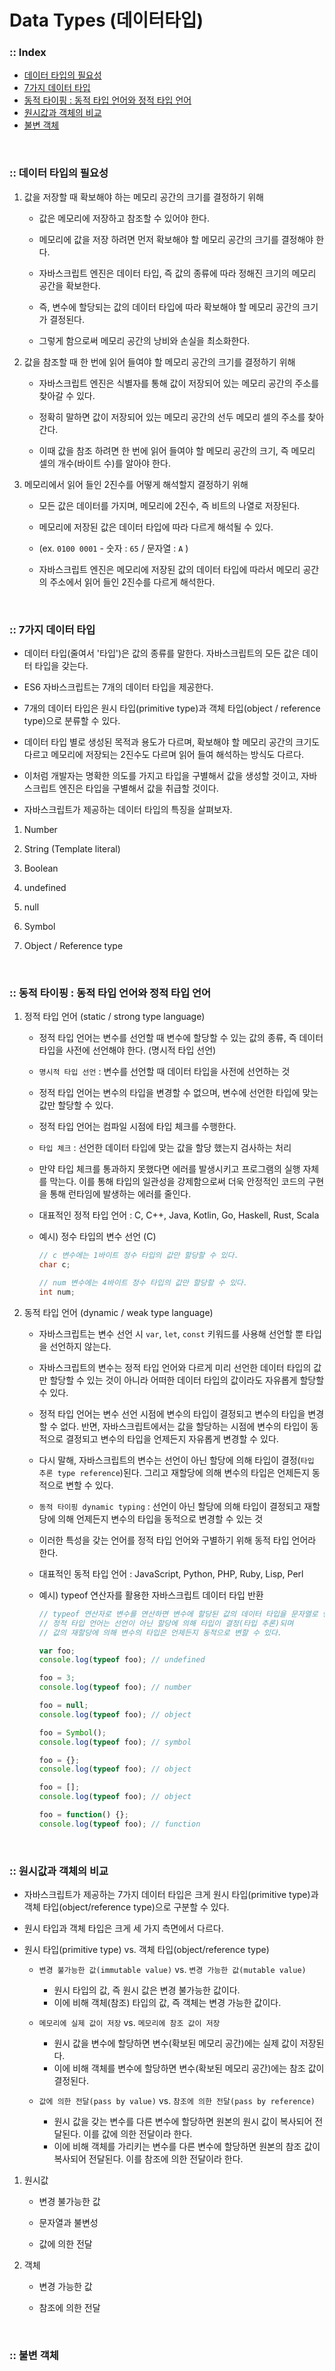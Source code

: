 # Data Types (데이터타입)

### :: Index
- [데이터 타입의 필요성]()
- [7가지 데이터 타입]()
- [동적 타이핑 : 동적 타입 언어와 정적 타입 언어]()
- [원시값과 객체의 비교]()
- [불변 객체]()

<br />

### :: 데이터 타입의 필요성
1. 값을 저장할 때 확보해야 하는 메모리 공간의 크기를 결정하기 위해
    
    - 값은 메모리에 저장하고 참조할 수 있어야 한다.
    
    - 메모리에 값을 저장 하려면 먼저 확보해야 할 메모리 공간의 크기를 결정해야 한다.
    
    - 자바스크립트 엔진은 데이터 타입, 즉 값의 종류에 따라 정해진 크기의 메모리 공간을 확보한다.
    
    - 즉, 변수에 할당되는 값의 데이터 타입에 따라 확보해야 할 메모리 공간의 크기가 결정된다.
    
    - 그렇게 함으로써 메모리 공간의 낭비와 손실을 최소화한다.

2. 값을 참조할 때 한 번에 읽어 들여야 할 메모리 공간의 크기를 결정하기 위해
    
    - 자바스크립트 엔진은 식별자를 통해 값이 저장되어 있는 메모리 공간의 주소를 찾아갈 수 있다.
    
    - 정확히 말하면 값이 저장되어 있는 메모리 공간의 선두 메모리 셀의 주소를 찾아간다.
    
    - 이때 값을 참조 하려면 한 번에 읽어 들여야 할 메모리 공간의 크기, 즉 메모리 셀의 개수(바이트 수)를 알아야 한다.

3. 메모리에서 읽어 들인 2진수를 어떻게 해석할지 결정하기 위해
    
    - 모든 값은 데이터를 가지며, 메모리에 2진수, 즉 비트의 나열로 저장된다.
    
    - 메모리에 저장된 값은 데이터 타입에 따라 다르게 해석될 수 있다.
    
    - (ex. `0100 0001` - 숫자 : `65` / 문자열 : `A` )
    
    - 자바스크립트 엔진은 메모리에 저장된 값의 데이터 타입에 따라서 메모리 공간의 주소에서 읽어 들인 2진수를 다르게 해석한다.

<br />

### :: 7가지 데이터 타입
- 데이터 타입(줄여서 '타입')은 값의 종류를 말한다. 자바스크립트의 모든 값은 데이터 타입을 갖는다.

- ES6 자바스크립트는 7개의 데이터 타입을 제공한다.

- 7개의 데이터 타입은 원시 타입(primitive type)과 객체 타입(object / reference type)으로 분류할 수 있다.

- 데이터 타입 별로 생성된 목적과 용도가 다르며, 확보해야 할 메모리 공간의 크기도 다르고 메모리에 저장되는 2진수도 다르며 읽어 들여 해석하는 방식도 다르다.

- 이처럼 개발자는 명확한 의도를 가지고 타입을 구별해서 값을 생성할 것이고, 자바스크립트 엔진은 타입을 구별해서 값을 취급할 것이다.

- 자바스크립트가 제공하는 데이터 타입의 특징을 살펴보자.

1. Number

2. String (Template literal)

3. Boolean

4. undefined

5. null

6. Symbol

7. Object / Reference type

<br />

### :: 동적 타이핑 : 동적 타입 언어와 정적 타입 언어
1. 정적 타입 언어 (static / strong type language)
    
    - 정적 타입 언어는 변수를 선언할 때 변수에 할당할 수 있는 값의 종류, 즉 데이터 타입을 사전에 선언해야 한다. (명시적 타입 선언)
    
    - `명시적 타입 선언` : 변수를 선언할 때 데이터 타입을 사전에 선언하는 것
    
    - 정적 타입 언어는 변수의 타입을 변경할 수 없으며, 변수에 선언한 타입에 맞는 값만 할당할 수 있다.
    
    - 정적 타입 언어는 컴파일 시점에 타입 체크를 수행한다.
    
    - `타입 체크` : 선언한 데이터 타입에 맞는 값을 할당 했는지 검사하는 처리
    
    - 만약 타입 체크를 통과하지 못했다면 에러를 발생시키고 프로그램의 실행 자체를 막는다. 이를 통해 타입의 일관성을 강제함으로써 더욱 안정적인 코드의 구현을 통해 런타임에 발생하는 에러를 줄인다.
    
    - 대표적인 정적 타입 언어 : C, C++, Java, Kotlin, Go, Haskell, Rust, Scala
    
    - 예시) 정수 타입의 변수 선언 (C)

        ```c
        // c 변수에는 1바이트 정수 타입의 값만 할당할 수 있다.
        char c;

        // num 변수에는 4바이트 정수 타입의 값만 할당할 수 있다.
        int num;
        ```

2. 동적 타입 언어 (dynamic / weak type language)
    
    - 자바스크립트는 변수 선언 시 `var`, `let`, `const` 키워드를 사용해 선언할 뿐 타입을 선언하지 않는다.
    
    - 자바스크립트의 변수는 정적 타입 언어와 다르게 미리 선언한 데이터 타입의 값만 할당할 수 있는 것이 아니라 어떠한 데이터 타입의 값이라도 자유롭게 할당할 수 있다.
    
    - 정적 타입 언어는 변수 선언 시점에 변수의 타입이 결정되고 변수의 타입을 변경할 수 없다. 반면, 자바스크립트에서는 값을 할당하는 시점에 변수의 타입이 동적으로 결정되고 변수의 타입을 언제든지 자유롭게 변경할 수 있다.
    
    - 다시 말해, 자바스크립트의 변수는 선언이 아닌 할당에 의해 타입이 결정(`타입 추론 type reference`)된다. 그리고 재할당에 의해 변수의 타입은 언제든지 동적으로 변할 수 있다.
    
    - `동적 타이핑 dynamic typing` : 선언이 아닌 할당에 의해 타입이 결정되고 재할당에 의해 언제든지 변수의 타입을 동적으로 변경할 수 있는 것
    
    - 이러한 특성을 갖는 언어를 정적 타입 언어와 구별하기 위해 동적 타입 언어라 한다.
    
    - 대표적인 동적 타입 언어 : JavaScript, Python, PHP, Ruby, Lisp, Perl
    
    - 예시) typeof 연산자를 활용한 자바스크립트 데이터 타입 반환

        ```jsx
        // typeof 연산자로 변수를 연산하면 변수에 할당된 값의 데이터 타입을 문자열로 반환한다.
        // 정적 타입 언어는 선언이 아닌 할당에 의해 타입이 결정(타입 추론)되며
        // 값의 재할당에 의해 변수의 타입은 언제든지 동적으로 변할 수 있다.

        var foo;
        console.log(typeof foo); // undefined

        foo = 3;
        console.log(typeof foo); // number

        foo = null;
        console.log(typeof foo); // object

        foo = Symbol();
        console.log(typeof foo); // symbol

        foo = {};
        console.log(typeof foo); // object

        foo = [];
        console.log(typeof foo); // object

        foo = function() {};
        console.log(typeof foo); // function
        ```
<br />

### :: 원시값과 객체의 비교
- 자바스크립트가 제공하는 7가지 데이터 타입은 크게 원시 타입(primitive type)과 객체 타입(object/reference type)으로 구분할 수 있다.

- 원시 타입과 객체 타입은 크게 세 가지 측면에서 다르다.

- 원시 타입(primitive type) vs. 객체 타입(object/reference type)
  - `변경 불가능한 값(immutable value)` vs. `변경 가능한 값(mutable value)`
    - 원시 타입의 값, 즉 원시 값은 변경 불가능한 값이다. 
    - 이에 비해 객체(참조) 타입의 값, 즉 객체는 변경 가능한 값이다.
    
  - `메모리에 실제 값이 저장` vs. `메모리에 참조 값이 저장`
    - 원시 값을 변수에 할당하면 변수(확보된 메모리 공간)에는 실제 값이 저장된다.
    - 이에 비해 객체를 변수에 할당하면 변수(확보된 메모리 공간)에는 참조 값이 결정된다.
  
  - `값에 의한 전달(pass by value)` vs. `참조에 의한 전달(pass by reference)`
    - 원시 값을 갖는 변수를 다른 변수에 할당하면 원본의 원시 값이 복사되어 전달된다. 이를 값에 의한 전달이라 한다.
    - 이에 비해 객체를 가리키는 변수를 다른 변수에 할당하면 원본의 참조 값이 복사되어 전달된다. 이를 참조에 의한 전달이라 한다.


1. 원시값
    - 변경 불가능한 값
  
    - 문자열과 불변성
  
    - 값에 의한 전달
  
2. 객체
    - 변경 가능한 값
  
    - 참조에 의한 전달

<br />

### :: 불변 객체

<br />
